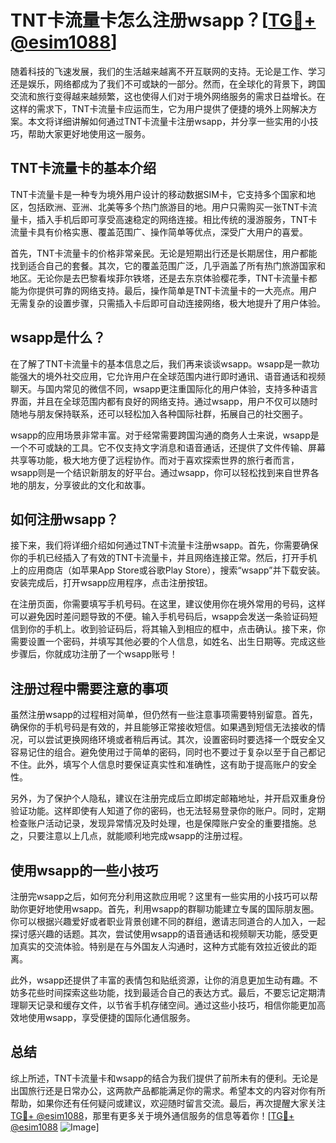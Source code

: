 # TNT卡流量卡怎么注册wsapp？[[TG💪+ @esim1088](https://t.me/s/esim1088)]

随着科技的飞速发展，我们的生活越来越离不开互联网的支持。无论是工作、学习还是娱乐，网络都成为了我们不可或缺的一部分。然而，在全球化的背景下，跨国交流和旅行变得越来越频繁，这也使得人们对于境外网络服务的需求日益增长。在这样的需求下，TNT卡流量卡应运而生，它为用户提供了便捷的境外上网解决方案。本文将详细讲解如何通过TNT卡流量卡注册wsapp，并分享一些实用的小技巧，帮助大家更好地使用这一服务。

## TNT卡流量卡的基本介绍

TNT卡流量卡是一种专为境外用户设计的移动数据SIM卡，它支持多个国家和地区，包括欧洲、亚洲、北美等多个热门旅游目的地。用户只需购买一张TNT卡流量卡，插入手机后即可享受高速稳定的网络连接。相比传统的漫游服务，TNT卡流量卡具有价格实惠、覆盖范围广、操作简单等优点，深受广大用户的喜爱。

首先，TNT卡流量卡的价格非常亲民。无论是短期出行还是长期居住，用户都能找到适合自己的套餐。其次，它的覆盖范围广泛，几乎涵盖了所有热门旅游国家和地区。无论你是去巴黎看埃菲尔铁塔，还是去东京体验樱花季，TNT卡流量卡都能为你提供可靠的网络支持。最后，操作简单是TNT卡流量卡的一大亮点。用户无需复杂的设置步骤，只需插入卡后即可自动连接网络，极大地提升了用户体验。

## wsapp是什么？

在了解了TNT卡流量卡的基本信息之后，我们再来谈谈wsapp。wsapp是一款功能强大的境外社交应用，它允许用户在全球范围内进行即时通讯、语音通话和视频聊天。与国内常见的微信不同，wsapp更注重国际化的用户体验，支持多种语言界面，并且在全球范围内都有良好的网络支持。通过wsapp，用户不仅可以随时随地与朋友保持联系，还可以轻松加入各种国际社群，拓展自己的社交圈子。

wsapp的应用场景非常丰富。对于经常需要跨国沟通的商务人士来说，wsapp是一个不可或缺的工具。它不仅支持文字消息和语音通话，还提供了文件传输、屏幕共享等功能，极大地方便了远程协作。而对于喜欢探索世界的旅行者而言，wsapp则是一个结识新朋友的好平台。通过wsapp，你可以轻松找到来自世界各地的朋友，分享彼此的文化和故事。

## 如何注册wsapp？

接下来，我们将详细介绍如何通过TNT卡流量卡注册wsapp。首先，你需要确保你的手机已经插入了有效的TNT卡流量卡，并且网络连接正常。然后，打开手机上的应用商店（如苹果App Store或谷歌Play Store），搜索“wsapp”并下载安装。安装完成后，打开wsapp应用程序，点击注册按钮。

在注册页面，你需要填写手机号码。在这里，建议使用你在境外常用的号码，这样可以避免因时差问题导致的不便。输入手机号码后，wsapp会发送一条验证码短信到你的手机上。收到验证码后，将其输入到相应的框中，点击确认。接下来，你需要设置一个密码，并填写其他必要的个人信息，如姓名、出生日期等。完成这些步骤后，你就成功注册了一个wsapp账号！

## 注册过程中需要注意的事项

虽然注册wsapp的过程相对简单，但仍然有一些注意事项需要特别留意。首先，确保你的手机号码是有效的，并且能够正常接收短信。如果遇到短信无法接收的情况，可以尝试更换网络环境或者稍后再试。其次，设置密码时要选择一个既安全又容易记住的组合。避免使用过于简单的密码，同时也不要过于复杂以至于自己都记不住。此外，填写个人信息时要保证真实性和准确性，这有助于提高账户的安全性。

另外，为了保护个人隐私，建议在注册完成后立即绑定邮箱地址，并开启双重身份验证功能。这样即使有人知道了你的密码，也无法轻易登录你的账户。同时，定期检查账户活动记录，发现异常情况及时处理，也是保障账户安全的重要措施。总之，只要注意以上几点，就能顺利地完成wsapp的注册过程。

## 使用wsapp的一些小技巧

注册完wsapp之后，如何充分利用这款应用呢？这里有一些实用的小技巧可以帮助你更好地使用wsapp。首先，利用wsapp的群聊功能建立专属的国际朋友圈。你可以根据兴趣爱好或者职业背景创建不同的群组，邀请志同道合的人加入，一起探讨感兴趣的话题。其次，尝试使用wsapp的语音通话和视频聊天功能，感受更加真实的交流体验。特别是在与外国友人沟通时，这种方式能有效拉近彼此的距离。

此外，wsapp还提供了丰富的表情包和贴纸资源，让你的消息更加生动有趣。不妨多花些时间探索这些功能，找到最适合自己的表达方式。最后，不要忘记定期清理聊天记录和缓存文件，以节省手机存储空间。通过这些小技巧，相信你能更加高效地使用wsapp，享受便捷的国际化通信服务。

## 总结

综上所述，TNT卡流量卡和wsapp的结合为我们提供了前所未有的便利。无论是出国旅行还是日常办公，这两款产品都能满足你的需求。希望本文的内容对你有所帮助，如果你还有任何疑问或建议，欢迎随时留言交流。最后，再次提醒大家关注[TG💪+ @esim1088](https://t.me/s/esim1088)，那里有更多关于境外通信服务的信息等着你！[[TG💪+ @esim1088](https://t.me/s/esim1088) ![Image](https://i.postimg.cc/4NQfJmqS/Snipaste-2025-05-13-00-14-12.png)]